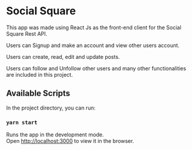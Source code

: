 # Social Square

This app was made using React Js as the front-end client for the Social Square Rest API.

Users can Signup and make an account and view other users account.

Users can create, read, edit and update posts.

Users can follow and Unfollow other users and many other functionalities are included in this project.

## Available Scripts

In the project directory, you can run:

### `yarn start`

Runs the app in the development mode.<br />
Open [http://localhost:3000](http://localhost:3000) to view it in the browser.
